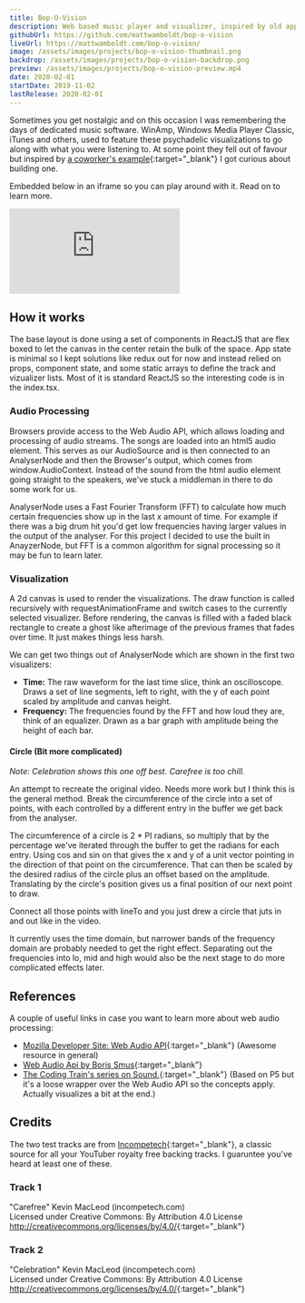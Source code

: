 ```yaml
---
title: Bop-O-Vision
description: Web based music player and visualizer, inspired by old apps like WinAmp.
githubUrl: https://github.com/mattwamboldt/bop-o-vision
liveUrl: https://mattwamboldt.com/bop-o-vision/
image: /assets/images/projects/bop-o-vision-thumbnail.png
backdrop: /assets/images/projects/bop-o-vision-backdrop.png
preview: /assets/images/projects/bop-o-vision-preview.mp4
date: 2020-02-01
startDate: 2019-11-02
lastRelease: 2020-02-01
---
```


Sometimes you get nostalgic and on this occasion I was remembering the days of dedicated music software.
WinAmp, Windows Media Player Classic, iTunes and others, used to feature these psychadelic visualizations
to go along with what you were listening to. At some point they fell out of favour but inspired by
[a coworker's example](https://vimeo.com/137999365?fbclid=IwAR39F__t4OoYqLK8joHCxHT8a6X-JVbVo9LXIOZ_TiTytAcXOS97zQdV-pM){:target="_blank"}
I got curious about building one.

Embedded below in an iframe so you can play around with it. Read on to learn more.

<iframe frameborder="0" src="https://mattwamboldt.com/bop-o-vision/"></iframe>

## How it works
The base layout is done using a set of components in ReactJS that are flex boxed to let the canvas in
the center retain the bulk of the space. App state is minimal so I kept solutions like redux out for
now and instead relied on props, component state, and some static arrays to define the track and
vizualizer lists. Most of it is standard ReactJS so the interesting code is in the index.tsx.

### Audio Processing
Browsers provide access to the Web Audio API, which allows loading and processing of audio streams.
The songs are loaded into an html5 audio element. This serves as our AudioSource and is then connected
to an AnalyserNode and then the Browser's output, which comes from window.AudioContext. Instead of
the sound from the html audio element going straight to the speakers, we've stuck a middleman in there
to do some work for us.

AnalyserNode uses a Fast Fourier Transform (FFT) to calculate how much certain frequencies show up in
the last x amount of time. For example if there was a big drum hit you'd get low frequencies having
larger values in the output of the analyser. For this project I decided to use the built in AnayzerNode,
but FFT is a common algorithm for signal processing so it may be fun to learn later.

### Visualization
A 2d canvas is used to render the visualizations. The draw function is called recursively with requestAnimationFrame
and switch cases to the currently selected visualizer. Before rendering, the canvas is filled with a
faded black rectangle to create a ghost like afterimage of the previous frames that fades over time.
It just makes things less harsh.

We can get two things out of AnalyserNode which are shown in the first two visualizers:
- **Time:** The raw waveform for the last time slice, think an oscilloscope. Draws a set of line segments,
left to right, with the y of each point scaled by amplitude and canvas height.
- **Frequency:** The frequencies found by the FFT and how loud they are, think of an equalizer. Drawn
as a bar graph with amplitude being the height of each bar.

#### Circle (Bit more complicated)
*Note: Celebration shows this one off best. Carefree is too chill.*

An attempt to recreate the original video. Needs more work but I think this is the general method.
Break the circumference of the circle into a set of points, with each controlled by a different entry
in the buffer we get back from the analyser.

The circumference of a circle is 2 * PI radians, so multiply that by the percentage we've iterated
through the buffer to get the radians for each entry. Using cos and sin on that gives the x and y of
a unit vector pointing in the direction of that point on the circumference. That can then be scaled
by the desired radius of the circle plus an offset based on the amplitude. Translating by the circle's
position gives us a final position of our next point to draw.

Connect all those points with lineTo and you just drew a circle that juts in and out like in the video.

It currently uses the time domain, but narrower bands of the frequency domain are probably needed to
get the right effect. Separating out the frequencies into lo, mid and high would also be the next
stage to do more complicated effects later.

## References
A couple of useful links in case you want to learn more about web audio processing:

- [Mozilla Developer Site: Web Audio API](https://developer.mozilla.org/en-US/docs/Web/API/Web_Audio_API){:target="_blank"}
(Awesome resource in general)
- [Web Audio Api by Boris Smus](https://webaudioapi.com/book/){:target="_blank"}
- [The Coding Train's series on Sound.](https://www.youtube.com/watch?v=Pn1g1wjxl_0&list=PLRqwX-V7Uu6aFcVjlDAkkGIixw70s7jpW){:target="_blank"}
(Based on P5 but it's a loose wrapper over the Web Audio API so the concepts apply. Actually visualizes a bit at the end.)

## Credits

The two test tracks are from [Incompetech](https://incompetech.com/music/royalty-free/music.html){:target="_blank"},
a classic source for all your YouTuber royalty free backing tracks. I guaruntee you've heard at least
one of these.

### Track 1
"Carefree" Kevin MacLeod (incompetech.com)<br />
Licensed under Creative Commons: By Attribution 4.0 License<br />
<http://creativecommons.org/licenses/by/4.0/>{:target="_blank"}

### Track 2
"Celebration" Kevin MacLeod (incompetech.com)<br />
Licensed under Creative Commons: By Attribution 4.0 License<br />
<http://creativecommons.org/licenses/by/4.0/>{:target="_blank"}
